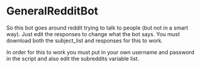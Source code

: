 # GeneralRedditBot
So this bot goes around reddit trying to talk to people (but not in a smart way).
Just edit the responses to change what the bot says.
You must download both the subject_list and responses for this to work.

In order for this to work you must put in your own username and password in the script and also edit the subreddits variable list. 
